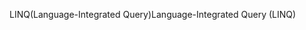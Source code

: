 <span data-ttu-id="a2661-101">LINQ(Language-Integrated Query)</span><span class="sxs-lookup"><span data-stu-id="a2661-101">Language-Integrated Query (LINQ)</span></span>